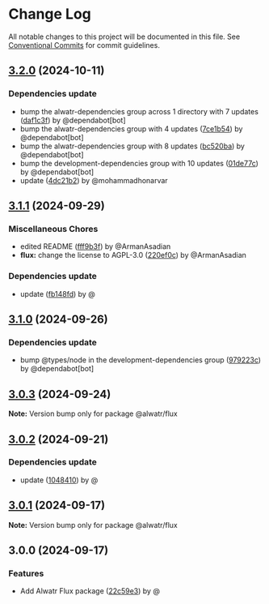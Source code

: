 # Change Log

All notable changes to this project will be documented in this file.
See [Conventional Commits](https://conventionalcommits.org) for commit guidelines.

## [3.2.0](https://github.com/Alwatr/flux/compare/v3.1.1...v3.2.0) (2024-10-11)

### Dependencies update

* bump the alwatr-dependencies group across 1 directory with 7 updates ([daf1c3f](https://github.com/Alwatr/flux/commit/daf1c3f7ef8d17cf7388df2676b5fe808616ba57)) by @dependabot[bot]
* bump the alwatr-dependencies group with 4 updates ([7ce1b54](https://github.com/Alwatr/flux/commit/7ce1b54235cc2fd4f386052e7a4c4d324cc74888)) by @dependabot[bot]
* bump the alwatr-dependencies group with 8 updates ([bc520ba](https://github.com/Alwatr/flux/commit/bc520ba6ac7ed6bcff2c4a3eea81d1a2e502b0cf)) by @dependabot[bot]
* bump the development-dependencies group with 10 updates ([01de77c](https://github.com/Alwatr/flux/commit/01de77cd1d9fdfb6db06ebd5035c43e46cc8aa17)) by @dependabot[bot]
* update ([4dc21b2](https://github.com/Alwatr/flux/commit/4dc21b2bf01d7176aea6e0d81cdc3e1f77b97e0f)) by @mohammadhonarvar

## [3.1.1](https://github.com/Alwatr/flux/compare/v3.1.0...v3.1.1) (2024-09-29)

### Miscellaneous Chores

* edited README ([fff9b3f](https://github.com/Alwatr/flux/commit/fff9b3f6ccc52e2257bdfe306e032ded07497b4a)) by @ArmanAsadian
* **flux:** change the license to AGPL-3.0 ([220ef0c](https://github.com/Alwatr/flux/commit/220ef0ccb69310c28caafbc9f33d5b474bd12e3b)) by @ArmanAsadian

### Dependencies update

* update ([fb148fd](https://github.com/Alwatr/flux/commit/fb148fdbe7f84acc3eda625e5e8c5773747d32e9)) by @

## [3.1.0](https://github.com/Alwatr/flux/compare/v3.0.3...v3.1.0) (2024-09-26)

### Dependencies update

* bump @types/node in the development-dependencies group ([979223c](https://github.com/Alwatr/flux/commit/979223c3cdbb002a926e72e1a7f79c82ff7395d4)) by @dependabot[bot]

## [3.0.3](https://github.com/Alwatr/flux/compare/v3.0.2...v3.0.3) (2024-09-24)

**Note:** Version bump only for package @alwatr/flux

## [3.0.2](https://github.com/Alwatr/flux/compare/v3.0.1...v3.0.2) (2024-09-21)

### Dependencies update

* update ([1048410](https://github.com/Alwatr/flux/commit/1048410efb300bb0a0ab7eae9734ca8f7f9d83a8)) by @

## [3.0.1](https://github.com/Alwatr/flux/compare/v3.0.0...v3.0.1) (2024-09-17)

**Note:** Version bump only for package @alwatr/flux

## 3.0.0 (2024-09-17)

### Features

* Add Alwatr Flux package ([22c59e3](https://github.com/Alwatr/flux/commit/22c59e34aeda7a2d59654d59ec38354a124fedad)) by @
